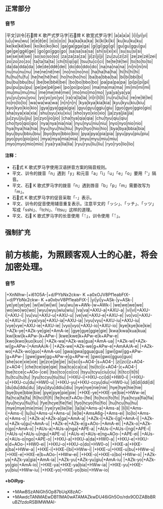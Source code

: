 ## 正常部分
### 音节
|平文|训令|石𫁶牌 K 歌严式罗马字|石𫁶牌 K 歌宽式罗马字|
|a|a|a|a|
|i|i|yi|yi|
|u|u|wu|wu|
|e|e|ê|ei|
|o|o|o|o|
|ka|ka|ka|ka|
|ki|ki|ki|ki|
|ku|ku|ku|ku|
|ke|ke|kê|kei|
|ko|ko|ko|ko|
|ga|ga|gga|ga|
|gi|gi|ggi|gi|
|gu|gu|ggu|gu|
|ge|ge|ggê|gei|
|go|go|ggo|go|
|sa|sa|sa|sa|
|shi|si|xi|xi|
|su|su|si|si|
|se|se|sê|sei|
|so|so|so|so|
|za|za|za|za|
|ji|zi|ji|ji|
|zu|zu|zi|zi|
|ze|ze|zê|zei|
|zo|zo|zo|zo|
|ta|ta|ta|ta|
|chi|ti|qi|qi|
|tsu|tu|ci|ci|
|te|te|tê|tei|
|to|to|to|to|
|da|da|dda|da|
|de|de|ddê|dei|
|do|do|ddo|do|
|na|na|na|na|
|ni|ni|ni|ni|
|nu|nu|nu|nu|
|ne|ne|nê|nei|
|no|no|no|no|
|ha|ha|ha|ha|
|hi|hi|hi|hi|
|fu|hu|fu|fu|
|he|he|hê|hei|
|ho|ho|ho|ho|
|ba|ba|bba|ba|
|bi|bi|bbi|bi|
|bu|bu|bbu|bu|
|be|be|bbê|bei|
|bo|bo|bbo|bo|
|pa|pa|pa|pa|
|pi|pi|pi|pi|
|pu|pu|pu|pu|
|pe|pe|pê|pei|
|po|po|po|po|
|ma|ma|ma|ma|
|mi|mi|mi|mi|
|mu|mu|mu|mu|
|me|me|mê|mei|
|mo|mo|mo|mo|
|ya|ya|ya|ya|
|yu|yu|you|you|
|yo|yo|yo|yo|
|ra|ra|la|la|
|ri|ri|li|li|
|ru|ru|lu|lu|
|re|re|lê|lei|
|ro|ro|lo|lo|
|wa|wa|wa|wa|
|n|n|n|n|
|kya|kya|kia|kia|
|kyu|kyu|kiu|kiu|
|kyo|kyo|kio|kio|
|gya|gya|ggia|gia|
|gyu|gyu|ggiu|giu|
|gyo|gyo|ggio|gio|
|sha|sya|xia|xia|
|shu|syu|xiu|xiu|
|sho|syo|xio|xio|
|ja|zya|jia|jia|
|ju|zyu|jiu|jiu|
|jo|zyo|jio|jio|
|cha|tya|qia|qia|
|chu|tyu|qiu|qiu|
|cho|tyo|qio|qio|
|nya|nya|nia|nia|
|nyu|nyu|niu|niu|
|nyo|nyo|nio|nio|
|hya|hya|hia|hia|
|hyu|hyu|hiu|hiu|
|hyo|hyo|hio|hio|
|bya|bya|bbia|bia|
|byu|byu|bbiu|biu|
|byo|byo|bbio|bio|
|pya|pya|pia|pia|
|pyu|pyu|piu|piu|
|pyo|pyo|pio|pio|
|mya|mya|mia|mia|
|myu|myu|miu|miu|
|myo|myo|mio|mio|
|rya|rya|lia|lia|
|ryu|ryu|liu|liu|
|ryo|ryo|lio|lio|

#### 注释：
- 石𫁶式 K 歌式罗马字使用汉语拼音方案的隔音规则。
- 平文、训令的拨音「n」遇到「y」和元音「a」「i」「u」「e」「o」要用「ʼ」隔音。
- 平文、石𫁶 K 歌式罗马字的拨音「n」遇到唇音「b」「p」「m」需要改写为「m」。
- 石𫁶式 K 歌式罗马字的促音采取「-」表示。
- 平文、训令的促音使用辅音重复表示。注意平文的「ッシ」、「ッチ」、「ッツ」写成「sshi」、「tchi」、「ttsu」这样的道理。
- 平文、石𫁶 K 歌式罗马字的长音使用「◌̄」，训令使用「◌̂」。

## 强制扩充
# 前方核能，为照顾客观人士的心脏，将会加密处理。
### 音节
|+XnNlhw-|+i61O5A-|+d/PYbNx2ckw- K +a0xOJV8Pf1eabFtX-|+d/PYbNx2ckw- K +a0xbvV8Pf1eabFtX-|
|yi|yi|y+ASk-|y+ASk-|
|ye|ye|ye|ye|
|wi|wi|wi|wi|
|wu|wu|w+AWk-|w+AWk-|
|we|we|we|we|
|wo|wo|wo|wo|
|wyu|wyu|wiu|wiu|
|va|va|+AXU-a|+AXU-a|
|vi|vi|+AXU-i|+AXU-i|
|vu|vu|+AXU-u|+AXU-u|
|ve|ve|+AXU-e|+AXU-e|
|vo|vo|+AXU-o|+AXU-o|
|vya|vya|+AXU-ia|+AXU-ia|
|vyu|vyu|+AXU-iu|+AXU-iu|
|vye|vye|+AXU-ie|+AXU-ie|
|vyo|vyo|+AXU-io|+AXU-io|
|kye|kye|kie|kie|
|+AZk-ye|+AZk-ye|gie|+AmA-ie|
|gye|gye|ggie|gie|
|kwa|kwa|kua|kua|
|kwi|kwi|k+APw-|k+APw-|
|kwe|kwe|k+APw-e|k+APw-e|
|kwo|kwo|kuo|kuo|
|+AZk-wa|+AZk-wa|gua|+AmA-ua|
|+AZk-wi|+AZk-wi|g+APw-|+AmAA/A-|
|+AZk-we|+AZk-we|g+APw-e|+AmAA/A-e|
|+AZk-wo|+AZk-wo|guo|+AmA-uo|
|gwa|gwa|ggua|gua|
|gwi|gwi|gg+APw-|g+APw-|
|gwe|gwe|gg+APw-e|g+APw-e|
|gwo|gwo|gguo|guo|
|she|sce|xie|xie|
|je|zce|jie|jie|
|si|sci|s+AO4-|s+AO4-|
|zi|zci|z+AO4-|z+AO4-|
|che|tce|qie|qie|
|tsa|tca|ca|ca|
|tsi|tci|c+AO4-|c+AO4-|
|tse|tcce|c+AOo-|cei|
|tso|tco|co|co|
|tsyu|tcyu|ciu|ciu|
|ti|tcci|ti|ti|
|tu|tcu|tu|tu|
|tyu|tccyu|tiu|tiu|
|+HXU-i|+HXU-cci|di|+HW0-i|
|+HXU-u|+HXU-cu|du|+HW0-u|
|+HXU-yu|+HXU-ccyu|diu|+HW0-iu|
|di|di|ddi|di|
|du|du|ddu|du|
|dyu|dyu|ddiu|diu|
|nye|nye|nie|nie|
|hye|hye|hie|hie|
|bye|bye|bbie|bie|
|pye|pye|pie|pie|
|+HXE-ye|+HXE-ye|bie|+HWw-ie|
|fa|hca|fa|fa|
|fi|hci|fi|fi|
|fe|hce|f+AOo-|fei|
|fo|hco|fo|fo|
|fya|hcya|fia|fia|
|fyu|hcyu|fiu|fiu|
|fye|hcye|fie|fie|
|fyo|hcyo|fio|fio|
|hu|hcu|hu|hu|
|mye|mye|mie|mie|
|rye|rye|lie|lie|
|la|la|+Ams-a|+Ams-a|
|li|li|+Ams-i|+Ams-i|
|lu|lu|+Ams-u|+Ams-u|
|le|le|+AmsA6g-|+Ams-ei|
|lo|lo|+Ams-o|+Ams-o|
|+AZk-a|+AZk-a|ga|+AmA-a|
|+AZk-i|+AZk-i|gi|+AmA-i|
|+AZk-u|+AZk-u|gu|+AmA-u|
|+AZk-e|+AZk-e|g+AOo-|+AmA-ei|
|+AZk-o|+AZk-o|go|+AmA-o|
|+AUs-a|+AUs-a|nga|+APE-a|
|+AUs-i|+AUs-i|ngi|+APE-i|
|+AUs-u|+AUs-u|ngu|+APE-u|
|+AUs-e|+AUs-e|ng+AOo-|+APE-ei|
|+AUs-o|+AUs-o|ngo|+APE-o|
|+HXU-a|+HXU-a|da|+HW0-a|
|+HXU-e|+HXU-e|d+AOo-|+HW0-ei|
|+HXU-o|+HXU-o|do|+HW0-o|
|+HXE-a|+HXE-a|ba|+HWw-a|
|+HXE-i|+HXE-i|bi|+HWw-i|
|+HXE-u|+HXE-u|bu|+HWw-u|
|+HXE-e|+HXE-e|b+AOo-|+HWw-ei|
|+HXE-o|+HXE-o|bo|+HWw-o|
|+AZk-ya|+AZk-ya|gia|+AmA-ia|
|+AZk-yu|+AZk-yu|giu|+AmA-iu|
|+AZk-yo|+AZk-yo|gio|+AmA-io|
|+HXE-ya|+HXE-ya|bia|+HWw-ia|
|+HXE-yu|+HXE-yu|biu|+HWw-iu|
|+HXE-yo|+HXE-yo|bio|+HWw-io|

#### +bOiRyg-
- +MAwBSzANiGh5Op87bUqX8zAC-
- +MAwdcTANMAEwDB11MA0wATAMAZkwDU46iGh5Oo/rdx9ODZABbBRuBZfzdoRSBlMWMAI-
